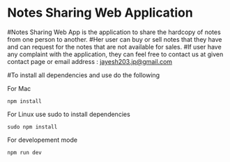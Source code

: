# Notes Sharing Web Application

#Notes Sharing Web App is the application to share the hardcopy of notes from one person to another.
#Her user can buy or sell notes that they have and can request for the notes that are not available for sales.
#If user have any complaint with the application, they can feel free to contact us at given contact page or email address : jayesh203.jp@gmail.com 

#To install all dependencies and use do the following

For Mac
```
npm install
```
For Linux use sudo to install dependencies
```
sudo npm install
```

For developement mode
```
npm run dev 
```
